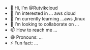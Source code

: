 - 👋 Hi, I’m @Rutvikcloud
- 👀 I’m interested in ... aws cloud
- 🌱 I’m currently learning ...aws ,linux
- 💞️ I’m looking to collaborate on ...
- 📫 How to reach me ...
- 😄 Pronouns: ...
- ⚡ Fun fact: ...

<!---
Rutvikcloud/Rutvikcloud is a ✨ special ✨ repository because its `README.md` (this file) appears on your GitHub profile.
You can click the Preview link to take a look at your changes.
--->
